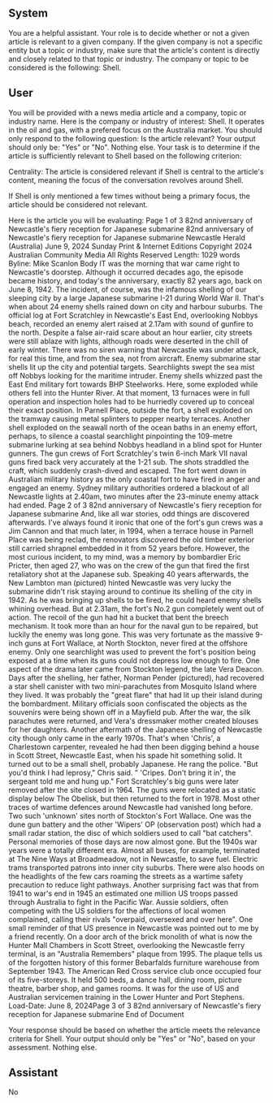 ## System

You are a helpful assistant. Your role is to decide whether or not a given article is relevant to a given company. If the given company is not a specific entity but a topic or industry, make sure that the article's content is directly and closely related to that topic or industry. The company or topic to be considered is the following: Shell.

## User


You will be provided with a news media article and a company, topic or industry name. Here is the company or industry of interest: Shell. It operates in the oil and gas, with a prefered focus on the Australia market. You should only respond to the following question: Is the article relevant? Your output should only be: "Yes" or "No". Nothing else. Your task is to determine if the article is sufficiently relevant to Shell based on the following criterion:

Centrality: The article is considered relevant if Shell is central to the article's content, meaning the focus of the conversation revolves around Shell.

If Shell is only mentioned a few times without being a primary focus, the article should be considered not relevant.

Here is the article you will be evaluating: Page 1 of 3
82nd anniversary of Newcastle's fiery reception for Japanese submarine
82nd anniversary of Newcastle's fiery reception for Japanese submarine
Newcastle Herald (Australia)
June 9, 2024 Sunday
Print & Internet Editions
Copyright 2024 Australian Community Media All Rights Reserved
Length: 1029 words
Byline: Mike Scanlon
Body
IT was the morning that war came right to Newcastle's doorstep.
Although it occurred decades ago, the episode became history, and today's the anniversary, exactly 82 years ago, 
back on June 8, 1942.
The incident, of course, was the infamous shelling of our sleeping city by a large Japanese submarine I-21 during 
World War II. That's when about 24 enemy shells rained down on city and harbour suburbs.
The official log at Fort Scratchley in Newcastle's East End, overlooking Nobbys beach, recorded an enemy alert 
raised at 2.17am with sound of gunfire to the north. Despite a false air-raid scare about an hour earlier, city streets 
were still ablaze with lights, although roads were deserted in the chill of early winter.
There was no siren warning that Newcastle was under attack, for real this time, and from the sea, not from aircraft. 
Enemy submarine star shells lit up the city and potential targets. Searchlights swept the sea mist off Nobbys looking 
for the maritime intruder.
Enemy shells whizzed past the East End military fort towards BHP Steelworks. Here, some exploded while others 
fell into the Hunter River. At that moment, 13 furnaces were in full operation and inspection holes had to be 
hurriedly covered up to conceal their exact position.
In Parnell Place, outside the fort, a shell exploded on the tramway causing metal splinters to pepper nearby 
terraces. Another shell exploded on the seawall north of the ocean baths in an enemy effort, perhaps, to silence a 
coastal searchlight pinpointing the 109-metre submarine lurking at sea behind Nobbys headland in a blind spot for 
Hunter gunners.
The gun crews of Fort Scratchley's twin 6-inch Mark VII naval guns fired back very accurately at the 1-21 sub. The 
shots straddled the craft, which suddenly crash-dived and escaped. The fort went down in Australian military history 
as the only coastal fort to have fired in anger and engaged an enemy. Sydney military authorities ordered a 
blackout of all Newcastle lights at 2.40am, two minutes after the 23-minute enemy attack had ended.
Page 2 of 3
82nd anniversary of Newcastle's fiery reception for Japanese submarine
And, like all war stories, odd things are discovered afterwards. I've always found it ironic that one of the fort's gun 
crews was a Jim Cannon and that much later, in 1994, when a terrace house in Parnell Place was being reclad, the 
renovators discovered the old timber exterior still carried shrapnel embedded in it from 52 years before.
However, the most curious incident, to my mind, was a memory by bombardier Eric Pricter, then aged 27, who was 
on the crew of the gun that fired the first retaliatory shot at the Japanese sub. Speaking 40 years afterwards, the 
New Lambton man (pictured) hinted Newcastle was very lucky the submarine didn't risk staying around to continue 
its shelling of the city in 1942. As he was bringing up shells to be fired, he could heard enemy shells whining 
overhead. But at 2.31am, the fort's No.2 gun completely went out of action. The recoil of the gun had hit a bucket 
that bent the breech mechanism. It took more than an hour for the naval gun to be repaired, but luckily the enemy 
was long gone.
This was very fortunate as the massive 9-inch guns at Fort Wallace, at North Stockton, never fired at the offshore 
enemy. Only one searchlight was used to prevent the fort's position being exposed at a time when its guns could 
not depress low enough to fire.
One aspect of the drama later came from Stockton legend, the late Vera Deacon. Days after the shelling, her father, 
Norman Pender (pictured), had recovered a star shell canister with two mini-parachutes from Mosquito Island 
where they lived. It was probably the "great flare" that had lit up their island during the bombardment. Military 
officials soon confiscated the objects as the souvenirs were being shown off in a Mayfield pub. After the war, the 
silk parachutes were returned, and Vera's dressmaker mother created blouses for her daughters.
Another aftermath of the Japanese shelling of Newcastle city though only came in the early 1970s. That's when 
'Chris', a Charlestown carpenter, revealed he had then been digging behind a house in Scott Street, Newcastle 
East, when his spade hit something solid. It turned out to be a small shell, probably Japanese. He rang the police.
"But you'd think I had leprosy," Chris said. " 'Cripes. Don't bring it in', the sergeant told me and hung up."
Fort Scratchley's big guns were later removed after the site closed in 1964. The guns were relocated as a static 
display below The Obelisk, but then returned to the fort in 1978.
Most other traces of wartime defences around Newcastle had vanished long before. Two such 'unknown' sites north 
of Stockton's Fort Wallace. One was the dune gun battery and the other 'Wipers' OP (observation post) which had a 
small radar station, the disc of which soldiers used to call "bat catchers".
Personal memories of those days are now almost gone. But the 1940s war years were a totally different era. Almost 
all buses, for example, terminated at The Nine Ways at Broadmeadow, not in Newcastle, to save fuel. Electric 
trams transported patrons into inner city suburbs. There were also hoods on the headlights of the few cars roaming 
the streets as a wartime safety precaution to reduce light pathways.
Another surprising fact was that from 1941 to war's end in 1945 an estimated one million US troops passed through 
Australia to fight in the Pacific War. Aussie soldiers, often competing with the US soldiers for the affections of local 
women complained, calling their rivals "overpaid, oversexed and over here".
One small reminder of that US presence in Newcastle was pointed out to me by a friend recently. On a door arch of 
the brick monolith of what is now the Hunter Mall Chambers in Scott Street, overlooking the Newcastle ferry 
terminal, is an "Australia Remembers" plaque from 1995. The plaque tells us of the forgotten history of this former 
Bebarfalds furniture warehouse from September 1943. The American Red Cross service club once occupied four of 
its five-storeys. It held 500 beds, a dance hall, dining room, picture theatre, barber shop, and games rooms.
It was for the use of US and Australian servicemen training in the Lower Hunter and Port Stephens.
Load-Date: June 8, 2024Page 3 of 3
82nd anniversary of Newcastle's fiery reception for Japanese submarine
End of Document

Your response should be based on whether the article meets the relevance criteria for Shell.
Your output should only be "Yes" or "No", based on your assessment. Nothing else.
            

## Assistant

No

